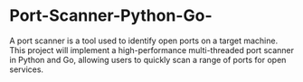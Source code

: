 # Port-Scanner-Python-Go-
A port scanner is a tool used to identify open ports on a target machine. This project will implement a high-performance multi-threaded port scanner in Python and Go, allowing users to quickly scan a range of ports for open services.

